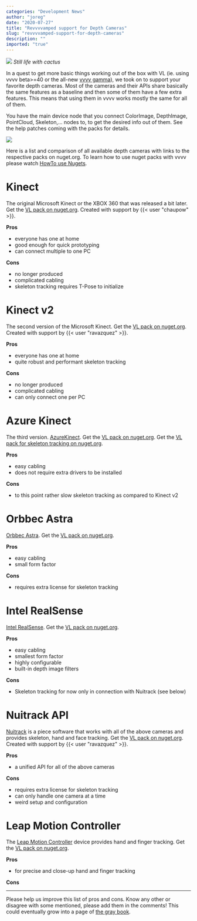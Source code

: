 ```yaml
---
categories: "Development News"
author: "joreg"
date: "2020-07-27"
title: "Revvvvamped support for Depth Cameras"
slug: "revvvvamped-support-for-depth-cameras"
description: ""
imported: "true"
---
```



![](Kameras-withoutWall-bright3.png)
*Still life with cactus*

In a quest to get more basic things working out of the box with VL (ie. using vvvv beta>=40 or the all-new [vvvv gamma](http://visualprogramming.net)), we took on to support your favorite depth cameras. Most of the cameras and their APIs share basically the same features as a baseline and then some of them have a few extra features. This means that using them in vvvv works mostly the same for all of them. 

You have the main device node that you connect ColorImage, DepthImage, PointCloud, Skeleton,... nodes to, to get the desired info out of them. See the help patches coming with the packs for details.

![](kinect2-nodesjpg.jpg)

Here is a list and comparison of all available depth cameras with links to the respective packs on nuget.org. To learn how to use nuget packs with vvvv please watch [HowTo use Nugets](https://youtu.be/-U_kUQ3VDog).

# Kinect
The original Microsoft Kinect or the XBOX 360 that was released a bit later. 
Get the [VL pack on nuget.org](https://www.nuget.org/packages/VL.Devices.Kinect).
Created with support by {{< user "chaupow" >}}.

<!--{SPLIT()}-->
**Pros**
* everyone has one at home
* good enough for quick prototyping
* can connect multiple to one PC
<!--~~~-->
**Cons**
* no longer produced
* complicated cabling
* skeleton tracking requires T-Pose to initialize
<!--{SPLIT}-->

# Kinect v2
The second version of the Microsoft Kinect.
Get the [VL pack on nuget.org](https://www.nuget.org/packages/VL.Devices.Kinect2).
Created with support by {{< user "ravazquez" >}}.

<!--{SPLIT()}-->
**Pros**
* everyone has one at home
* quite robust and performant skeleton tracking
<!--~~~-->
**Cons**
* no longer produced
* complicated cabling
* can only connect one per PC
<!--{SPLIT}-->

# Azure Kinect
The third version. [AzureKinect](https://azure.microsoft.com/en-in/services/kinect-dk/).
Get the [VL pack on nuget.org](https://www.nuget.org/packages/VL.Devices.AzureKinect).
Get the [VL pack for skeleton tracking on nuget.org](https://www.nuget.org/packages/VL.Devices.AzureKinect.Body).

<!--{SPLIT()}-->
**Pros**
* easy cabling
* does not require extra drivers to be installed
<!--~~~-->
**Cons**
* to this point rather slow skeleton tracking as compared to Kinect v2
<!--{SPLIT}-->

# Orbbec Astra
[Orbbec Astra](https://orbbec3d.com/).
Get the [VL pack on nuget.org](https://www.nuget.org/packages/VL.Devices.Astra).

<!--{SPLIT()}-->
**Pros**
* easy cabling
* small form factor
<!--~~~-->
**Cons**
* requires extra license for skeleton tracking
<!--{SPLIT}-->

# Intel RealSense
[Intel RealSense](http://intelrealsense.com/).
Get the [VL pack on nuget.org](https://www.nuget.org/packages/VL.Devices.RealSense).

<!--{SPLIT()}-->
**Pros**
* easy cabling
* smallest form factor
* highly configurable
* built-in depth image filters
<!--~~~-->
**Cons**
* Skeleton tracking for now only in connection with Nuitrack (see below)
<!--{SPLIT}-->

# Nuitrack API
[Nuitrack](https://nuitrack.com/) is a piece software that works with all of the above cameras and provides skeleton, hand and face tracking.
Get the [VL pack on nuget.org](https://www.nuget.org/packages/VL.Devices.Nuitrack).
Created with support by {{< user "ravazquez" >}}.

<!--{SPLIT()}-->
**Pros**
* a unified API for all of the above cameras
<!--~~~-->
**Cons**
* requires extra license for skeleton tracking
* can only handle one camera at a time
* weird setup and configuration
<!--{SPLIT}-->

# Leap Motion Controller
The [Leap Motion Controller](https://www.ultraleap.com/product/leap-motion-controller/) device provides hand and finger tracking.
Get the [VL pack on nuget.org](https://www.nuget.org/packages/VL.Devices.LeapOrion).

<!--{SPLIT()}-->
**Pros**
* for precise and close-up hand and finger tracking
<!--~~~-->
**Cons**

<!--{SPLIT}-->

---

Please help us improve this list of pros and cons. Know any other or disagree with some mentioned, please add them in the comments! This could eventually grow into a page of [the gray book](http://thegraybook.vvvv.org/).